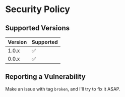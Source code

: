 # Security Policy

## Supported Versions

| Version | Supported          |
| ------- | ------------------ |
| 1.0.x   | :white_check_mark: |
| 0.0.x   | :white_check_mark: |

## Reporting a Vulnerability

Make an issue with tag `broken`, and I'll try to fix it ASAP.
